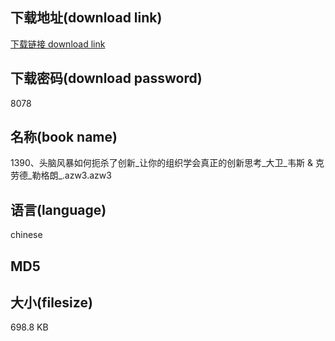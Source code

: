 ## 下载地址(download link)
[下载链接 download link](https://voluble-croquembouche-d321dc.netlify.app/?s=1390%E3%80%81%E5%A4%B4%E8%84%91%E9%A3%8E%E6%9A%B4%E5%A6%82%E4%BD%95%E6%89%BC%E6%9D%80%E4%BA%86%E5%88%9B%E6%96%B0_%E8%AE%A9%E4%BD%A0%E7%9A%84%E7%BB%84%E7%BB%87%E5%AD%A6%E4%BC%9A%E7%9C%9F%E6%AD%A3%E7%9A%84%E5%88%9B%E6%96%B0%E6%80%9D%E8%80%83_%E5%A4%A7%E5%8D%AB_%E9%9F%A6%E6%96%AF+%26+%E5%85%8B%E5%8A%B3%E5%BE%B7_%E5%8B%92%E6%A0%BC%E6%9C%97_.azw3)

## 下载密码(download password)
8078

## 名称(book name)
1390、头脑风暴如何扼杀了创新_让你的组织学会真正的创新思考_大卫_韦斯 & 克劳德_勒格朗_.azw3.azw3

## 语言(language)
chinese

## MD5


## 大小(filesize)
698.8 KB
